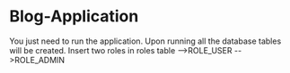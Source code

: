 # Blog-Application
You just need to run the application. Upon running all the database tables will be created.
Insert two roles in roles table
-->ROLE_USER
-->ROLE_ADMIN
